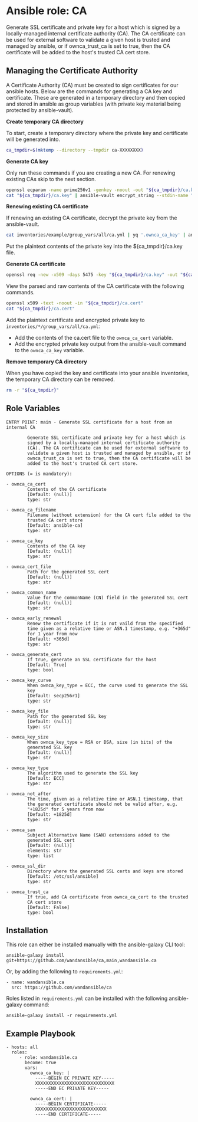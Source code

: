 Ansible role: CA
================

Generate SSL certificate and private key for a host which is
signed by a locally-managed internal certificate authority
(CA). The CA certificate can be used for external software to
validate a given host is trusted and managed by ansible, or if
ownca_trust_ca is set to true, then the CA certificate will be
added to the host's trusted CA cert store.

Managing the Certificate Authority
----------------------------------

A Certificate Authority (CA) must be created to sign certificates for our ansible hosts.
Below are the commands for generating a CA key and certificate.
These are generated in a temporary directory and then copied and stored in ansible as
group variables (with private key material being protected by ansible-vault).

**Create temporary CA directory**

To start, create a temporary directory where the private key and certificate will be generated into.

```bash
ca_tmpdir=$(mktemp --directory --tmpdir ca-XXXXXXXX)
```

**Generate CA key**

Only run these commands if you are creating a new CA.
For renewing existing CAs skip to the next section.

```bash
openssl ecparam -name prime256v1 -genkey -noout -out "${ca_tmpdir}/ca.key"
cat "${ca_tmpdir}/ca.key" | ansible-vault encrypt_string --stdin-name "ownca_ca_key"
```

**Renewing existing CA certificate**

If renewing an existing CA certificate, decrypt the private key from the ansible-vault.

```bash
cat inventories/example/group_vars/all/ca.yml | yq '.ownca_ca_key' | ansible-vault decrypt
```

Put the plaintext contents of the private key into the ${ca_tmpdir}/ca.key file.

**Generate CA certificate**

```bash
openssl req -new -x509 -days 5475 -key "${ca_tmpdir}/ca.key" -out "${ca_tmpdir}/ca.cert" -subj "/CN=Ansible CA"
```

View the parsed and raw contents of the CA certificate with the following commands.

```bash
openssl x509 -text -noout -in "${ca_tmpdir}/ca.cert"
cat "${ca_tmpdir}/ca.cert"
```

Add the plaintext certificate and encrypted private key to `inventories/*/group_vars/all/ca.yml`:

* Add the contents of the ca.cert file to the `ownca_ca_cert` variable.
* Add the encrypted private key output from the ansible-vault command to the `ownca_ca_key` variable.

**Remove temporary CA directory**

When you have copied the key and certificate into your ansible inventories,
the temporary CA directory can be removed.

```bash
rm -r "${ca_tmpdir}"
```

Role Variables
--------------

```
ENTRY POINT: main - Generate SSL certificate for a host from an internal CA

        Generate SSL certificate and private key for a host which is
        signed by a locally-managed internal certificate authority
        (CA). The CA certificate can be used for external software to
        validate a given host is trusted and managed by ansible, or if
        ownca_trust_ca is set to true, then the CA certificate will be
        added to the host's trusted CA cert store.

OPTIONS (= is mandatory):

- ownca_ca_cert
        Contents of the CA certificate
        [Default: (null)]
        type: str

- ownca_ca_filename
        Filename (without extension) for the CA cert file added to the
        trusted CA cert store
        [Default: ansible-ca]
        type: str

- ownca_ca_key
        Contents of the CA key
        [Default: (null)]
        type: str

- ownca_cert_file
        Path for the generated SSL cert
        [Default: (null)]
        type: str

- ownca_common_name
        Value for the commonName (CN) field in the generated SSL cert
        [Default: (null)]
        type: str

- ownca_early_renewal
        Renew the certificate if it is not vaild from the specified
        time given as a relative time or ASN.1 timestamp, e.g. "+365d"
        for 1 year from now
        [Default: +365d]
        type: str

- ownca_generate_cert
        If true, generate an SSL certificate for the host
        [Default: True]
        type: bool

- ownca_key_curve
        When ownca_key_type = ECC, the curve used to generate the SSL
        key
        [Default: secp256r1]
        type: str

- ownca_key_file
        Path for the generated SSL key
        [Default: (null)]
        type: str

- ownca_key_size
        When ownca_key_type = RSA or DSA, size (in bits) of the
        generated SSL key
        [Default: (null)]
        type: str

- ownca_key_type
        The algorithm used to generate the SSL key
        [Default: ECC]
        type: str

- ownca_not_after
        The time, given as a relative time or ASN.1 timestamp, that
        the generated certificate should not be valid after, e.g.
        "+1825d" for 5 years from now
        [Default: +1825d]
        type: str

- ownca_san
        Subject Alternative Name (SAN) extensions added to the
        generated SSL cert
        [Default: (null)]
        elements: str
        type: list

- ownca_ssl_dir
        Directory where the generated SSL certs and keys are stored
        [Default: /etc/ssl/ansible]
        type: str

- ownca_trust_ca
        If true, add CA certificate from ownca_ca_cert to the trusted
        CA cert store
        [Default: False]
        type: bool

```

Installation
------------

This role can either be installed manually with the ansible-galaxy CLI tool:

    ansible-galaxy install git+https://github.com/wandansible/ca,main,wandansible.ca
     
Or, by adding the following to `requirements.yml`:

    - name: wandansible.ca
      src: https://github.com/wandansible/ca

Roles listed in `requirements.yml` can be installed with the following ansible-galaxy command:

    ansible-galaxy install -r requirements.yml

Example Playbook
----------------

    - hosts: all
      roles:
         - role: wandansible.ca
           become: true
           vars:
             ownca_ca_key: |
               -----BEGIN EC PRIVATE KEY-----
               XXXXXXXXXXXXXXXXXXXXXXXXXXXXXX
               -----END EC PRIVATE KEY-----
               
             ownca_ca_cert: |
               -----BEGIN CERTIFICATE-----
               XXXXXXXXXXXXXXXXXXXXXXXXXXX
               -----END CERTIFICATE-----
